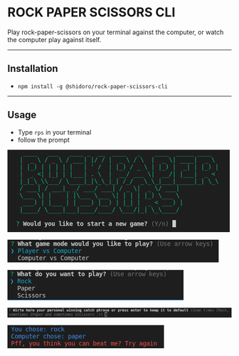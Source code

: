 # ROCK PAPER SCISSORS CLI

Play rock-paper-scissors on your terminal against the computer, or watch the computer play against itself.

---

## Installation

- `npm install -g @shidoro/rock-paper-scissors-cli`

---

## Usage

- Type `rps` in your terminal
- follow the prompt

![ROCK PAPER SCISSORS](images/rps.png)

![What to play](images/whatplay.png)

![Play hand](images/playhand.png)

![Catch phrase](images/catchphrase.png)

![winner](images/winner.png)
